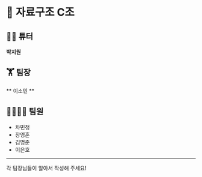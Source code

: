 # 📝 자료구조 C조 
## 👨‍💻 튜터
**박지원**
## 🏋 팀장
** 이소민 **
## 👨‍👨‍👧‍👦 팀원</br>
* 차민정</br>
* 장영훈</br>
* 김명준</br>
* 이은호</br>
-------------
각 팀장님들이 알아서 작성해 주세요!